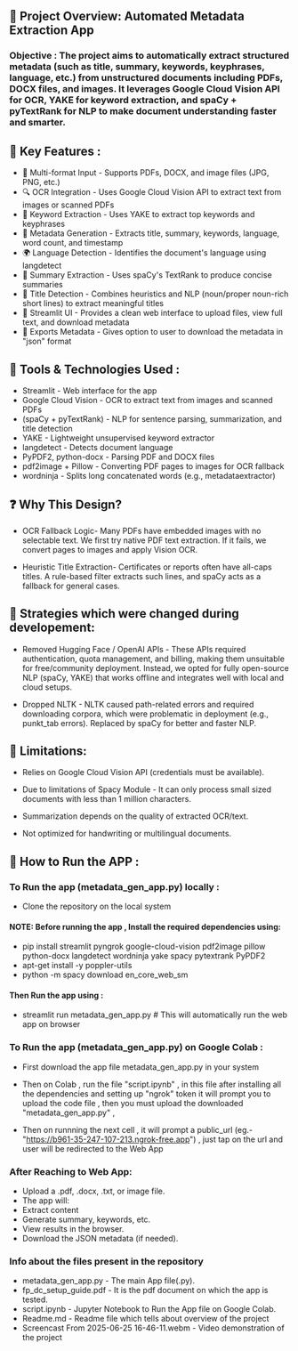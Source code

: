 ## 📄 Project Overview: Automated Metadata Extraction App

### Objective : The project aims to automatically extract structured metadata (such as title, summary, keywords, keyphrases, language, etc.) from unstructured documents including PDFs, DOCX files, and images. It leverages Google Cloud Vision API for OCR, YAKE for keyword extraction, and spaCy + pyTextRank for NLP to make document understanding faster and smarter.


## 🚀 Key Features :

- 📂 Multi-format Input - Supports PDFs, DOCX, and image files (JPG, PNG, etc.)
- 🔍 OCR Integration - Uses Google Cloud Vision API to extract text from images or scanned PDFs
- 🧠 Keyword Extraction - Uses YAKE to extract top keywords and keyphrases
- 📃 Metadata Generation - Extracts title, summary, keywords, language, word count, and timestamp
- 🌍 Language Detection - Identifies the document's language using langdetect
- 📝 Summary Extraction - Uses spaCy's TextRank to produce concise summaries
- 🧾 Title Detection - Combines heuristics and NLP (noun/proper noun-rich short lines) to extract meaningful titles
- 👤 Streamlit UI - Provides a clean web interface to upload files, view full text, and download metadata
- 💾 Exports Metadata - Gives option to user to download the metadata in "json" format



## 🔧 Tools & Technologies Used :


- Streamlit - Web interface for the app
- Google Cloud Vision	- OCR to extract text from images and scanned PDFs
- (spaCy + pyTextRank) - NLP for sentence parsing, summarization, and title detection
- YAKE - Lightweight unsupervised keyword extractor
- langdetect - Detects document language
- PyPDF2, python-docx	- Parsing PDF and DOCX files
- pdf2image + Pillow - Converting PDF pages to images for OCR fallback
- wordninja - Splits long concatenated words (e.g., metadataextractor)




## ❓ Why This Design?

- OCR Fallback Logic-
Many PDFs have embedded images with no selectable text. We first try native PDF text extraction. If it fails, we convert pages to images and apply Vision OCR.

- Heuristic Title Extraction-
Certificates or reports often have all-caps titles. A rule-based filter extracts such lines, and spaCy acts as a fallback for general cases.



## 🧠 Strategies which were changed during developement:

- Removed Hugging Face / OpenAI APIs  -  These APIs required authentication, quota management, and billing, making them unsuitable for free/community deployment. Instead, we opted for fully open-source NLP (spaCy, YAKE) that works offline and integrates well with local and cloud setups.

    
- Dropped NLTK  -  NLTK caused path-related errors and required downloading corpora, which were problematic in deployment (e.g., punkt_tab errors). Replaced by spaCy for better and faster NLP.




## 🚫 Limitations:

- Relies on Google Cloud Vision API (credentials must be available).

- Due to limitations of Spacy Module - It can only process small sized documents with less than 1 million characters.
  
- Summarization depends on the quality of extracted OCR/text.

- Not optimized for handwriting or multilingual documents.




## 🤔 How to Run the APP :



### To Run the app (metadata_gen_app.py) locally :

- Clone the repository on the local system

#### NOTE: Before running the app , Install the required dependencies using:

- pip install streamlit pyngrok google-cloud-vision pdf2image pillow python-docx langdetect wordninja yake spacy pytextrank PyPDF2
- apt-get install -y poppler-utils
- python -m spacy download en_core_web_sm

#### Then Run the app using :

- streamlit run metadata_gen_app.py  # This will automatically run the web app on browser




### To Run the app (metadata_gen_app.py) on Google Colab :

- First download the app file metadata_gen_app.py in your system
  
- Then on Colab , run the file "script.ipynb" , in this file after installing all the dependencies and setting up "ngrok" token it will prompt you to upload the code file , then you must upload the downloaded "metadata_gen_app.py" ,
- Then on runnning the next cell , it will prompt a public_url (eg.- "https://b961-35-247-107-213.ngrok-free.app") , just tap on the url and user will be redirected to the Web App


### After Reaching to Web App:

- Upload a .pdf, .docx, .txt, or image file.
- The app will:
- Extract content
- Generate summary, keywords, etc.
- View results in the browser.
- Download the JSON metadata (if needed).

### Info about the files present in the repository

- metadata_gen_app.py - The main App file(.py).
- fp_dc_setup_guide.pdf - It is the pdf document on which the app is tested.
- script.ipynb - Jupyter Notebook to Run the App file on Google Colab.
- Readme.md - Readme file which tells about overview of the project
- Screencast From 2025-06-25 16-46-11.webm - Video demonstration of the project
 
